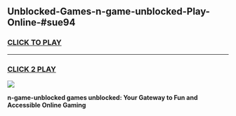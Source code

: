
## Unblocked-Games-n-game-unblocked-Play-Online-#sue94
<h3>
<a href="https://premium.freeplayer.one?title=n-game-unblocked&ref=27F">CLICK TO PLAY</a></h3>
<hr>

<h3>
<a href="https://premium.freeplayer.one?title=n-game-unblocked&ref=27F">CLICK 2 PLAY</a>
  
</h3>

<a href="https://premium.freeplayer.one?title=n-game-unblocked&ref=27F"><img src="https://clearcache.store/games.png"></a>


**n-game-unblocked games unblocked: Your Gateway to Fun and Accessible Online Gaming**
